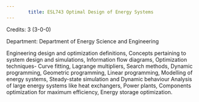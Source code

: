 ```yaml
---
        title: ESL743 Optimal Design of Energy Systems
---
```

Credits: 3 (3-0-0)

Department: Department of Energy Science and Engineering

Engineering design and optimization definitions, Concepts pertaining to system design and simulations, Information flow diagrams, Optimization techniques- Curve fitting, Lagrange multipliers, Search methods, Dynamic programming, Geometric programming, Linear programming, Modelling of energy systems, Steady-state simulation and Dynamic behaviour Analysis of large energy systems like heat exchangers, Power plants, Components optimization for maximum efficiency, Energy storage optimization.
